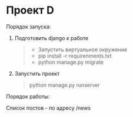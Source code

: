# Проект D


Порядок запуска:
1. Подготовить django к работе
   > - Запустить виртуальное окружение <br>
   > - pip install -r requirenments.txt <br>
   > - python manage.py migrate
2. Запустить проект
    > python manage.py runserver

   
Порядок работы:

Список постов - по адресу /news
